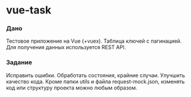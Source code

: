 # vue-task

### Дано

Тестовое приложение на Vue (+vuex). Таблица ключей с пагинацией. Для получения данных используется REST API.


### Задание 

Исправить ошибки. Обработать состояния, крайние случаи. Улучшить качество кода.
Кроме папки utils и файла request-mock.json, изменять код или структуру проекта можно любым образом.

